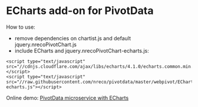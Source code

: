 # ECharts add-on for PivotData
How to use:

* remove dependencies on chartist.js and default jquery.nrecoPivotChart.js
* include ECharts and jquery.nrecoPivotChart-echarts.js:
```
<script type="text/javascript" src="//cdnjs.cloudflare.com/ajax/libs/echarts/4.1.0/echarts.common.min.js"></script>
<script type="text/javascript" src="//raw.githubusercontent.com/nreco/pivotdata/master/webpivot/ECharts/jquery.nrecopivotchart-echarts.js"></script>
```
Online demo: [PivotData microservice with ECharts](http://pivotdataservice.nrecosite.com/pivotdataservice/?chartlib=ECharts)
